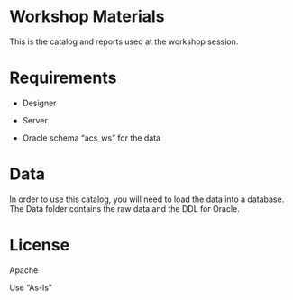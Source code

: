 Workshop Materials
==================

This is the catalog and reports used at the workshop session.

Requirements
============

-   Designer

-   Server

-   Oracle schema “acs\_ws” for the data

Data
====

In order to use this catalog, you will need to load the data into a database. The Data folder contains the raw data and the DDL for Oracle.

License
=======

Apache

Use “As-Is”
